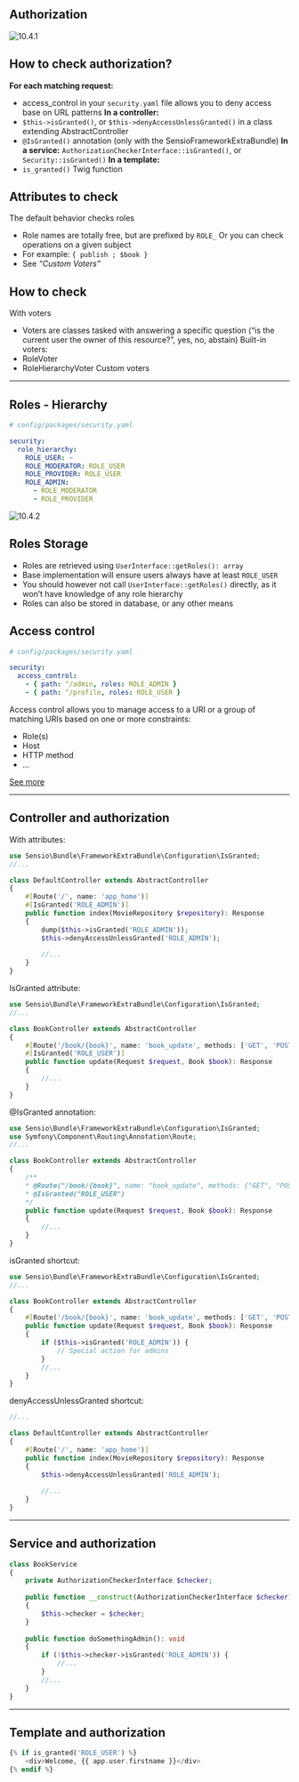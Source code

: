 ## Authorization

![10.4.1](../assets/10-Security/4-Authorization/10.4.1.png)

## How to check authorization?

**For each matching request:**
- access_control in your `security.yaml` file allows you to deny access base on URL patterns
**In a controller:**
- `$this->isGranted()`, or `$this->denyAccessUnlessGranted()` in a class extending AbstractController
- `@IsGranted()` annotation (only with the SensioFrameworkExtraBundle)
**In a service:**
`AuthorizationCheckerInterface::isGranted()`, or `Security::isGranted()`
**In a template:**
- `is_granted()` Twig function

## Attributes to check

The default behavior checks roles
- Role names are totally free, but are prefixed by `ROLE_`
Or you can check operations on a given subject
- For example: `{ publish ; $book }`
- See _“Custom Voters”_

## How to check

With voters
- Voters are classes tasked with answering a specific question (“is the current user the owner of this resource?”, yes, no, abstain)
Built-in voters:
- RoleVoter
- RoleHierarchyVoter
Custom voters

---

## Roles - Hierarchy

```yaml
# config/packages/security.yaml

security:
  role_hierarchy:
    ROLE_USER: ~
    ROLE_MODERATOR: ROLE_USER
    ROLE_PROVIDER: ROLE_USER
    ROLE_ADMIN:
      - ROLE_MODERATOR
      - ROLE_PROVIDER     
```

![10.4.2](../assets/10-Security/4-Authorization/10.4.2.png)

## Roles Storage

- Roles are retrieved using `UserInterface::getRoles(): array`
- Base implementation will ensure users always have at least `ROLE_USER`
- You should however not call `UserInterface::getRoles()` directly, as it won’t have knowledge of any role hierarchy
- Roles can also be stored in database, or any other means

## Access control

```yaml
# config/packages/security.yaml

security:
  access_control:
    - { path: ^/admin, roles: ROLE_ADMIN }
    - { path: ^/profile, roles: ROLE_USER }
```

Access control allows you to manage access to a URI or a group of matching URIs based on one or more constraints:
- Role(s)
- Host
- HTTP method
- ...

[See more](https://symfony.com/doc/current/security/access_control.html)

---

## Controller and authorization

With attributes:

```php
use Sensio\Bundle\FrameworkExtraBundle\Configuration\IsGranted;
//...

class DefaultController extends AbstractController
{
    #[Route('/', name: 'app_home')]
    #[IsGranted('ROLE_ADMIN')]
    public function index(MovieRepository $repository): Response
    {
        dump($this->isGranted('ROLE_ADMIN'));
        $this->denyAccessUnlessGranted('ROLE_ADMIN');
        
        //...
    }
}
```

IsGranted attribute:

```php
use Sensio\Bundle\FrameworkExtraBundle\Configuration\IsGranted;
//...

class BookController extends AbstractController
{
    #[Route('/book/{book}', name: 'book_update', methods: ['GET', 'POST'])]
    #[IsGranted('ROLE_USER')]
    public function update(Request $request, Book $book): Response
    {
        //...
    }
}
```

@IsGranted annotation:

```php
use Sensio\Bundle\FrameworkExtraBundle\Configuration\IsGranted;
use Symfony\Component\Routing\Annotation\Route;
//...

class BookController extends AbstractController
{
    /**
    * @Route("/book/{book}", name: "book_update", methods: {"GET", "POST"})
    * @IsGranted("ROLE_USER")
    */
    public function update(Request $request, Book $book): Response
    {
        //...
    }
}
```

isGranted shortcut:

```php
use Sensio\Bundle\FrameworkExtraBundle\Configuration\IsGranted;
//...

class BookController extends AbstractController
{
    #[Route('/book/{book}', name: 'book_update', methods: ['GET', 'POST'])]
    public function update(Request $request, Book $book): Response
    {
        if ($this->isGranted('ROLE_ADMIN')) {
            // Special action for admins
        }
        //...
    }
}
```

denyAccessUnlessGranted shortcut:

```php
//...

class DefaultController extends AbstractController
{
    #[Route('/', name: 'app_home')]
    public function index(MovieRepository $repository): Response
    {
        $this->denyAccessUnlessGranted('ROLE_ADMIN');
        
        //...
    }
}
```

---

## Service and authorization

```php
class BookService
{
    private AuthorizationCheckerInterface $checker;
    
    public function __construct(AuthorizationCheckerInterface $checker)
    {
        $this->checker = $checker;
    }
    
    public function doSomethingAdmin(): void
    {
        if (!$this->checker->isGranted('ROLE_ADMIN')) {
            //...
        }
        //...
    }
}
```

---

## Template and authorization

```php
{% if is_granted('ROLE_USER') %}
    <div>Welcome, {{ app.user.firstname }}</div>
{% endif %}
```